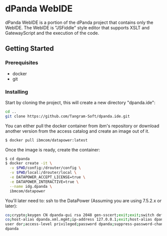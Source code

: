 # dPanda WebIDE
dPanda WebIDE is a portion of the dPanda project that contains only the WebIDE.
The WebIDE is "JSFiddle" style editor that supports XSLT and GatewayScript and the execution of the code.

## Getting Started

### Prerequisites
- docker
- git

### Installing
Start by cloning the project, this will create a new directory "dpanda.ide":
```sh
cd ..
git clone https://github.com/Tangram-Soft/dpanda.ide.git
```

You can either pull the docker container from ibm's repository or download another version from the access catalog and create an image out of it.
```sh
$ docker pull ibmcom/datapower:latest
```

Once the image is ready, create the container:
```sh
$ cd dpanda
$ docker create -it \
  -v $PWD/config:/drouter/config \
  -v $PWD/local:/drouter/local \
  -e DATAPOWER_ACCEPT_LICENSE=true \
  -e DATAPOWER_INTERACTIVE=true \
  --name idg.dpanda \
  ibmcom/datapower
```

You'll later need to:
ssh to the DataPower  (Assuming you are using 7.5.2.x or later):

```sh
co;crypto;keygen CN dpanda-gui rsa 2048 gen-sscert;exit;exit;switch default
co;host-alias dpanda.xml.mgmt;ip-address 127.0.0.1;exit;host-alias dpanda.localhost;ip-address 127.0.0.1;exit
user dor;access-level privileged;password dpanda;suppress-password-change;exit
dpanda
```
